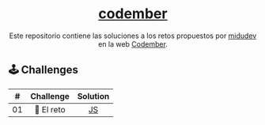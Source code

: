 <div align="center">

# [codember](https://codember.dev)

Este repositorio contiene las soluciones a los retos propuestos por [midudev](https://github.com/midudev) en la web [Codember](https://codember.dev).

</div>

## 🕹️ Challenges

|   #   | Challenge |         Solution         |
| :---: | :-------: | :----------------------: |
|  01   | 🎯 El reto | [JS](./src/challenge01/) |